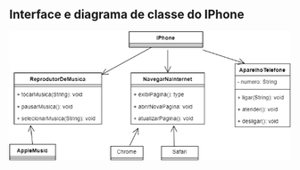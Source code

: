 ## Interface e diagrama de classe do IPhone

<img src="./assets/image/DiagramaIphone.drawio.png" />
